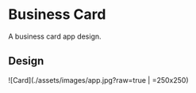 # Business Card

A business card app design.

## Design

![Card](./assets/images/app.jpg?raw=true | =250x250)
